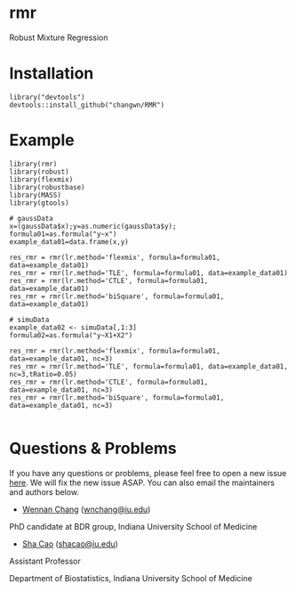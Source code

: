 # rmr
Robust Mixture Regression



# Installation
```
library("devtools")
devtools::install_github("changwn/RMR")
```

# Example
```
library(rmr)
library(robust)
library(flexmix)
library(robustbase)
library(MASS)
library(gtools)

# gaussData
x=(gaussData$x);y=as.numeric(gaussData$y);
formula01=as.formula("y~x")
example_data01=data.frame(x,y)

res_rmr = rmr(lr.method='flexmix', formula=formula01, data=example_data01)
res_rmr = rmr(lr.method='TLE', formula=formula01, data=example_data01)
res_rmr = rmr(lr.method='CTLE', formula=formula01, data=example_data01)
res_rmr = rmr(lr.method='biSquare', formula=formula01, data=example_data01)

# simuData
example_data02 <- simuData[,1:3]
formula02=as.formula("y~X1+X2")

res_rmr = rmr(lr.method='flexmix', formula=formula01, data=example_data01, nc=3)
res_rmr = rmr(lr.method='TLE', formula=formula01, data=example_data01, nc=3,tRatio=0.05)
res_rmr = rmr(lr.method='CTLE', formula=formula01, data=example_data01, nc=3)
res_rmr = rmr(lr.method='biSquare', formula=formula01, data=example_data01, nc=3)


```
# Questions & Problems

If you have any questions or problems, please feel free to open a new issue [here](https://github.com/changwn/RMR/issues). We will fix the new issue ASAP.  You can also email the maintainers and authors below.

- [Wennan Chang](https://zcslab.github.io/people/wennan/)
(wnchang@iu.edu)

PhD candidate at BDR group, Indiana University School of Medicine

- [Sha Cao](https://medicine.iu.edu/faculty/38873/cao-sha/)
(shacao@iu.edu)

Assistant Professor

Department of Biostatistics, Indiana University School of Medicine
